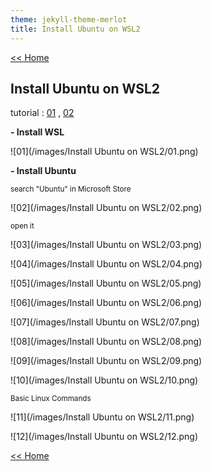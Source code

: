 ```yaml
---
theme: jekyll-theme-merlot
title: Install Ubuntu on WSL2
---
```

[<< Home](https://yaikaew.github.io/index.html)

## Install Ubuntu on WSL2

tutorial : [01](https://docs.microsoft.com/en-us/windows/wsl/tutorials/gui-apps) ,  [02](https://drive.google.com/file/d/1KjTbJc478L7zlyJME0eSXdGHQ_a2Lulv/view?usp=sharing)

**- Install WSL**

![01](/images/Install Ubuntu on WSL2/01.png)

**- Install Ubuntu**

<sub>search "Ubuntu" in Microsoft Store</sub>

![02](/images/Install Ubuntu on WSL2/02.png)

<sub>open it</sub>

![03](/images/Install Ubuntu on WSL2/03.png)

![04](/images/Install Ubuntu on WSL2/04.png)

![05](/images/Install Ubuntu on WSL2/05.png)

![06](/images/Install Ubuntu on WSL2/06.png)

![07](/images/Install Ubuntu on WSL2/07.png)

![08](/images/Install Ubuntu on WSL2/08.png)

![09](/images/Install Ubuntu on WSL2/09.png)

![10](/images/Install Ubuntu on WSL2/10.png)

<sub>Basic Linux Commands</sub>

![11](/images/Install Ubuntu on WSL2/11.png)

![12](/images/Install Ubuntu on WSL2/12.png)

[<< Home](https://yaikaew.github.io/index.html)
